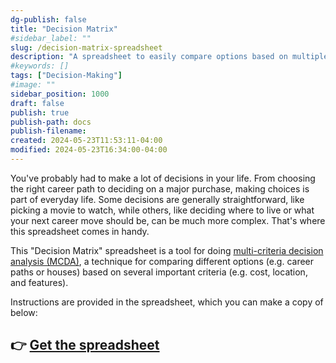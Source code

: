 ```yaml
---
dg-publish: false
title: "Decision Matrix"
#sidebar_label: ""
slug: /decision-matrix-spreadsheet
description: "A spreadsheet to easily compare options based on multiple criteria."
#keywords: []
tags: ["Decision-Making"]
#image: ""
sidebar_position: 1000
draft: false
publish: true
publish-path: docs
publish-filename:
created: 2024-05-23T11:53:11-04:00
modified: 2024-05-23T16:34:00-04:00
---
```


You've probably had to make a lot of decisions in your life. From choosing the right career path to deciding on a major purchase, making choices is part of everyday life. Some decisions are generally straightforward, like picking a movie to watch, while others, like deciding where to live or what your next career move should be, can be much more complex. That's where this spreadsheet comes in handy.

This "Decision Matrix" spreadsheet is a tool for doing [multi-criteria decision analysis (MCDA)](https://www.1000minds.com/decision-making/what-is-mcdm-mcda), a technique for comparing different options (e.g. career paths or houses) based on several important criteria (e.g. cost, location, and features).

Instructions are provided in the spreadsheet, which you can make a copy of below:

## 👉 [Get the spreadsheet](https://docs.google.com/spreadsheets/d/1ufTvUzUzHYASQ0Q8Demo-zer3pMnT6xg9ZJpQvSE5Ng/edit?usp=sharing)